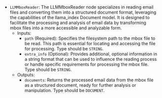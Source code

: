 - `LLMMboxReader`: The LLMMboxReader node specializes in reading email files and converting them into a structured document format, leveraging the capabilities of the llama_index Document model. It is designed to facilitate the processing and analysis of email data by transforming mbox files into a more accessible and analyzable form.
    - Inputs:
        - `path` (Required): Specifies the filesystem path to the mbox file to be read. This path is essential for locating and accessing the file for processing. Type should be `STRING`.
        - `extra_info` (Optional): Provides additional, optional information in a string format that can be used to influence the reading process or handle specific requirements for processing the mbox file. Type should be `STRING`.
    - Outputs:
        - `documents`: Returns the processed email data from the mbox file as a structured document, ready for further analysis or manipulation. Type should be `DOCUMENT`.
